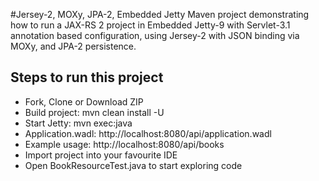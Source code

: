 #Jersey-2, MOXy, JPA-2, Embedded Jetty
Maven project demonstrating how to run a JAX-RS 2 project in Embedded Jetty-9 with Servlet-3.1 annotation based configuration,
using Jersey-2 with JSON binding via MOXy, and JPA-2 persistence.

## Steps to run this project
* Fork, Clone or Download ZIP
* Build project: mvn clean install -U
* Start Jetty: mvn exec:java
* Application.wadl: http://localhost:8080/api/application.wadl
* Example usage: http://localhost:8080/api/books
* Import project into your favourite IDE
* Open BookResourceTest.java to start exploring code
